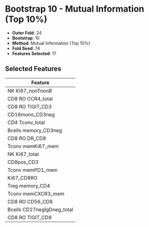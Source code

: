 # Bootstrap 10 - Mutual Information (Top 10%)

- **Outer Fold**: 24
- **Bootstrap**: 10
- **Method**: Mutual Information (Top 10%)
- **Fold Seed**: 74
- **Features Selected**: 17

## Selected Features

| Feature |
|---------|
| NK Ki67_nonTnonB |
| CD8 RO CCR4_total |
| CD8 RO TIGIT_CD3 |
| CD16mono_CD3neg |
| CD4 Tconv_total |
| Bcells memory_CD3neg |
| CD8 RO DR_CD8 |
| Tconv memKi67_mem |
| NK Ki67_total |
| CD8pos_CD3 |
| Tconv memPD1_mem |
| Ki67_CD8RO |
| Treg memory_CD4 |
| Tconv memCXCR3_mem |
| CD8 RO CD56_CD8 |
| Bcells CD27negIgDneg_total |
| CD8 RO TIGIT_CD8 |
